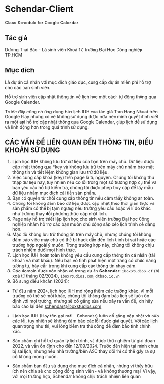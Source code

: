 # Schendar-Client
Class Schedule for Google Calendar

## Tác giả
Dương Thái Bảo - Là sinh viên Khoá 17, trường Đại Học Công nghiệp TP.HCM

## Mục đích
Là dự án cá nhân với mục đích giáo dục, cung cấp dự án miễn phí hỗ trợ cho các bạn sinh viên.

Hỗ trợ sinh viên cập nhật thông tin về lịch học một cách tự động thông qua Google Calender.

Trước đây cũng có ứng dụng báo lịch IUH của tác giả Tran Hong Nhuat trên Google Play nhưng có vẻ không sử dụng được nữa nên mình quyết định viết ra một api hỗ trợ cập nhật thông qua Google Calendar, giúp lịch dễ sử dụng và linh động hơn trong quá trình sử dụng.

## CÁC VẤN ĐỀ LIÊN QUAN ĐẾN THÔNG TIN, ĐIỀU KHOẢN SỬ DỤNG
1. Lịch học IUH không lưu trữ dữ liệu của bạn trên máy chủ. Dữ liệu được cập nhật thông qua *key và không lưu trữ trên máy chủ nhằm bảo mật thông tin và tiết kiệm không gian lưu trữ dữ liệu.
2. Việc cung cấp khoá (key) trên page là tự nguyện. Chúng tôi không thu thập dữ liệu này, tuy nhiên nếu có lỗi trong một số trường hợp cụ thể và bạn yêu cầu hỗ trợ kiểm tra, chúng tôi được phép truy cập để lấy mẫu dữ liệu nhằm mục đích cải tiến sản phẩm.
3. Bạn có quyền từ chối cung cấp thông tin nếu cảm thấy không an toàn.
4. Chúng tôi không đảm bảo dữ liệu được cập nhật theo thời gian thực và sản phẩm có thể bị tạm ngưng nếu trường yêu cầu hoặc vì lí do khác như trường thay đổi phương thức cập nhật lịch.
5. Page này hỗ trợ thiết lập lịch học cho sinh viên trường Đại học Công nghiệp nhằm hỗ trợ các bạn muốn chủ động sắp xếp lịch trình dễ dàng hơn.
6. Mặc dù không lưu trữ thông tin trên máy chủ, nhưng chúng tôi không đảm bảo việc máy chủ có thể bị hack dẫn đến lịch trình bị sai hoặc các trường hợp ngoài ý muốn. Trong trường hợp này, chúng tôi không chịu trách nhiệm dưới mọi hình thức.
7. Lịch học IUH hoàn toàn không yêu cầu cung cấp thông tin cá nhân (tài khoản và mật khẩu). Nếu bạn vô tình phát hiện một trang có chức năng tương tự, hãy cẩn trọng khi cung cấp các thông tin nhạy cảm.
8. Các domain được xác nhận có trong dự án **Schendar**: `1boxstudios.cf` (bị xoá từ tháng 02/2024), `1boxstudios.com`, `dtbao.io.vn`
9. Bổ sung điều khoản (2024):

  * Từ đầu năm 2024, lịch học IUH mở rộng thêm các trường khác. Vì mỗi trường có thể sẽ mỗi khác, chúng tôi không đảm bảo lịch sẽ luôn ổn định với mọi trường, nhưng sẽ cố gắng sửa nếu xảy ra vấn đề, xin hãy báo cáo lại đến schendar@1boxstudios.com

  * Lịch học IUH (Hay tên gọi mới - Schendar) luôn cố gắng cập nhật và sửa các lỗi, tuy nhiên sẽ không đảm bảo các lỗi được giải quyết. Với các lịch quan trọng như thi, vui lòng kiểm tra thủ công để đảm bảo tính chính xác.
  
  * Sản phẩm chỉ hỗ trợ quản lý lịch trình, và được thử nghiệm từ giai đoạn 2022, và vẫn ổn định cho đến 12/09/2024. Trước đến hiện tại mình chưa bị sai lịch, nhưng nếu nhà trường/bên ASC thay đổi thì có thể gây ra sự cố không mong muốn.

  * Sản phẩm ban đầu sử dụng cho mục đích cá nhân, nhưng vì thấy hữu ích nên chia sẻ cho cộng đồng sinh viên - và không thương mại. Vì vậy, với mọi trường hợp, Schendar không chịu trách nhiệm liên quan.

